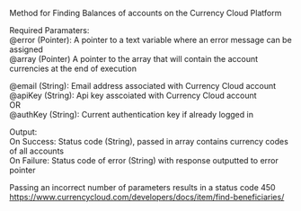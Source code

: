 ﻿Method for Finding Balances of accounts on the Currency Cloud Platform    Required Paramaters:  @error (Pointer): A pointer to a text variable where an error message can be assigned  @array (Pointer) A pointer to the array that will contain the account currencies at the end of execution    @email (String): Email address associated with Currency Cloud account  @apiKey (String): Api key asscoiated with Currency Cloud account  OR  @authKey (String): Current authentication key if already logged in     Output:  On Success: Status code (String), passed in array contains currency codes of all accounts  On Failure: Status code of error (String) with response outputted to error pointer    Passing an incorrect number of parameters results in a status code 450  https://www.currencycloud.com/developers/docs/item/find-beneficiaries/
